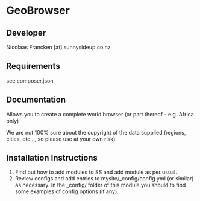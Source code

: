 GeoBrowser
================================================================================

Developer
-----------------------------------------------
Nicolaas Francken [at] sunnysideup.co.nz

Requirements
-----------------------------------------------
see composer.json

Documentation
-----------------------------------------------
Allows you to create a complete world browser
(or part thereof - e.g. Africa only)

We are not 100% sure about the copyright of the data
supplied (regions, cities, etc..., so please use at
your own risk).

Installation Instructions
-----------------------------------------------
1. Find out how to add modules to SS and add module as per usual.
2. Review configs and add entries to mysite/_config/config.yml
(or similar) as necessary.
In the _config/ folder of this module
you should to find some examples of config options (if any).



